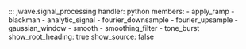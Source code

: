 ::: jwave.signal_processing
    handler: python
    members:
        - apply_ramp
        - blackman
        - analytic_signal
        - fourier_downsample
        - fourier_upsample
        - gaussian_window
        - smooth
        - smoothing_filter
        - tone_burst
    show_root_heading: true
    show_source: false